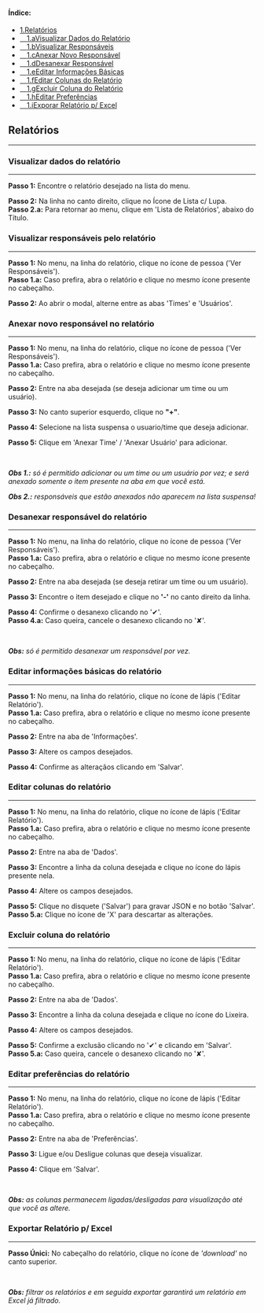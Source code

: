 
<nav class='sidelist'>
  <div class='side-content'>
  <h4>Índice:</h4>
  <ul>
    <li><a class='super' href="#1">
      <span class='bold'>1.</span>Relatórios
    <li><a class='sub' href="#1.a">
      &emsp;<span class='bold'>1.a</span>Visualizar Dados do Relatório
    </a></li>
    <li><a class='sub' href="#1.b">
      &emsp;<span class='bold'>1.b</span>Visualizar Responsáveis
    </a></li>
    <li><a class='sub' href="#1.c">
      &emsp;<span class='bold'>1.c</span>Anexar Novo Responsável
    </a></li>
    <li><a class='sub' href="#1.d">
      &emsp;<span class='bold'>1.d</span>Desanexar Responsável
    </a></li>
    <li><a class='sub' href="#1.e">
      &emsp;<span class='bold'>1.e</span>Editar Informações Básicas
    </a></li>
    <li><a class='sub' href="#1.f">
      &emsp;<span class='bold'>1.f</span>Editar Colunas do Relatório
    </a></li>
    <li><a class='sub' href="#1.g">
      &emsp;<span class='bold'>1.g</span>Excluir Coluna do Relatório
    </a></li>
    <li><a class='sub' href="#1.h">
      &emsp;<span class='bold'>1.h</span>Editar Preferências
    </a></li>
    <li><a class='sub' href="#1.i">
      &emsp;<span class='bold'>1.i</span>Exporar Relatório p/ Excel
    </a></li>  
  </ul>
  </div>
</nav>


<div class='title'>
<h2 id="1.">Relatórios</h2>
<hr class='solid'>
</div>

<div id='1.a' class='item'>
<h3>Visualizar dados do relatório</h3>
<hr class='solid'>
</div>

<div class='gap-close'></div>

<div class='center'>
  <div class='note'>

  **Passo 1:** Encontre o relatório desejado na lista do menu.
  
  **Passo 2:** Na linha no canto direito, clique no Ícone de Lista c/ Lupa.<br />
  **Passo 2.a:** Para retornar ao menu, clique em 'Lista de Relatórios', abaixo do Título.

  </div>
</div>

<div id='1.b' class='item'>
<h3>Visualizar responsáveis pelo relatório</h3>
<hr class='solid'>
</div>

<div class='gap-close'></div>

<div class='center'>
  <div class='note'>

  **Passo 1:** No menu, na linha do relatório, clique no ícone de pessoa ('Ver Responsáveis').<br />
  **Passo 1.a:** Caso prefira, abra o relatório e clique no mesmo ícone presente no cabeçalho.

  **Passo 2:** Ao abrir o modal, alterne entre as abas 'Times' e 'Usuários'.

  </div>
</div>

<div id='1.c' class='item'>
<h3>Anexar novo responsável no relatório</h3>
<hr class='solid'>
</div>

<div class='gap-close'></div>

<div class='center'>
  <div class='note'>

  **Passo 1:** No menu, na linha do relatório, clique no ícone de pessoa ('Ver Responsáveis').<br />
  **Passo 1.a:** Caso prefira, abra o relatório e clique no mesmo ícone presente no cabeçalho.

  **Passo 2:** Entre na aba desejada (se deseja adicionar um time ou um usuário).
  
  **Passo 3:** No canto superior esquerdo, clique no **"+"**.

  **Passo 4:** Selecione na lista suspensa o usuario/time que deseja adicionar.

  **Passo 5:** Clique em 'Anexar Time' / 'Anexar Usuário' para adicionar.

  <br />

  ***Obs 1.:** só é permitido adicionar ou um time ou um usuário por vez; e será anexado somente o item presente na aba em que você está.*

  ***Obs 2.:** responsáveis que estão anexados não aparecem na lista suspensa!*

  </div>
</div>

<div id='1.d' class='item'>
<h3>Desanexar responsável do relatório</h3>
<hr class='solid'>
</div>

<div class='gap-close'></div>

<div class='center'>
  <div class='note'>

  **Passo 1:** No menu, na linha do relatório, clique no ícone de pessoa ('Ver Responsáveis').<br />
  **Passo 1.a:** Caso prefira, abra o relatório e clique no mesmo ícone presente no cabeçalho.

  **Passo 2:** Entre na aba desejada (se deseja retirar um time ou um usuário).
  
  **Passo 3:** Encontre o item desejado e clique no **'-'** no canto direito da linha.

  **Passo 4:** Confirme o desanexo clicando no '✔'. <br />
  **Passo 4.a:** Caso queira, cancele o desanexo clicando no '✘'.

  <br />

  ***Obs:** só é permitido desanexar um responsável por vez.*

  </div>
</div>

<div id='1.e' class='item'>
<h3>Editar informações básicas do relatório</h3>
<hr class='solid'>
</div>

<div class='gap-close'></div>

<div class='center'>
  <div class='note'>

  **Passo 1:** No menu, na linha do relatório, clique no ícone de lápis ('Editar Relatório').<br />
  **Passo 1.a:** Caso prefira, abra o relatório e clique no mesmo ícone presente no cabeçalho.

  **Passo 2:** Entre na aba de 'Informações'.
  
  **Passo 3:** Altere os campos desejados.

  **Passo 4:** Confirme as alteraçãos clicando em 'Salvar'.

  </div>
</div>

<div id='1.f' class='item'>
<h3>Editar colunas do relatório</h3>
<hr class='solid'>
</div>

<div class='gap-close'></div>

<div class='center'>
  <div class='note'>

  **Passo 1:** No menu, na linha do relatório, clique no ícone de lápis ('Editar Relatório').<br />
  **Passo 1.a:** Caso prefira, abra o relatório e clique no mesmo ícone presente no cabeçalho.

  **Passo 2:** Entre na aba de 'Dados'.
  
  **Passo 3:** Encontre a linha da coluna desejada e clique no ícone do lápis presente nela.

  **Passo 4:** Altere os campos desejados.

  **Passo 5:** Clique no disquete ('Salvar') para gravar JSON e no botão 'Salvar'. <br />
  **Passo 5.a:** Clique no ícone de 'X' para descartar as alterações.

  </div>
</div>

<div id='1.g' class='item'>
<h3>Excluir coluna do relatório</h3>
<hr class='solid'>
</div>

<div class='gap-close'></div>

<div class='center'>
  <div class='note'>

  **Passo 1:** No menu, na linha do relatório, clique no ícone de lápis ('Editar Relatório').<br />
  **Passo 1.a:** Caso prefira, abra o relatório e clique no mesmo ícone presente no cabeçalho.

  **Passo 2:** Entre na aba de 'Dados'.
  
  **Passo 3:** Encontre a linha da coluna desejada e clique no ícone do Lixeira.

  **Passo 4:** Altere os campos desejados.

  **Passo 5:** Confirme a exclusão clicando no '✔' e clicando em 'Salvar'. <br />
  **Passo 5.a:** Caso queira, cancele o desanexo clicando no '✘'.

  </div>
</div>

<div id='1.h' class='item'>
<h3>Editar preferências do relatório</h3>
<hr class='solid'>
</div>

<div class='gap-close'></div>

<div class='center'>
  <div class='note'>

  **Passo 1:** No menu, na linha do relatório, clique no ícone de lápis ('Editar Relatório').<br />
  **Passo 1.a:** Caso prefira, abra o relatório e clique no mesmo ícone presente no cabeçalho.

  **Passo 2:** Entre na aba de 'Preferências'.
  
  **Passo 3:** Ligue e/ou Desligue colunas que deseja visualizar.

  **Passo 4:** Clique em 'Salvar'.

  <br />

  ***Obs:** as colunas permanecem ligadas/desligadas para visualização até que você as altere.*

  </div>
</div>

<div id='1.i' class='item'>
<h3>Exportar Relatório p/ Excel</h3>
<hr class='solid'>
</div>

<div class='gap-close'></div>

<div class='center'>
  <div class='note'>

  **Passo Únici:** No cabeçalho do relatório, clique no ícone de *'download'* no canto superior.

  <br />

  ***Obs:** filtrar os relatórios e em seguida exportar garantirá um relatório em Excel já filtrado.*

  </div>
</div>

<div class='end'>